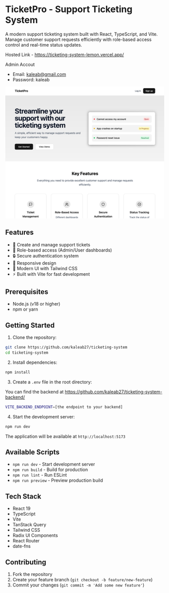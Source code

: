 # TicketPro - Support Ticketing System

A modern support ticketing system built with React, TypeScript, and Vite. Manage customer support requests efficiently with role-based access control and real-time status updates.

Hosted Link - https://ticketing-system-lemon.vercel.app/

Admin Accout
- Email: kaleab@gmail.com
- Password: kaleab

![TicketPro Screenshot](screenshot.png)

## Features

- 🎫 Create and manage support tickets
- 👥 Role-based access (Admin/User dashboards)
- 🔒 Secure authentication system
- 📱 Responsive design
- 🎨 Modern UI with Tailwind CSS
- ⚡ Built with Vite for fast development

## Prerequisites

- Node.js (v18 or higher)
- npm or yarn

## Getting Started

1. Clone the repository:

```bash
git clone https://github.com/kaleab27/ticketing-system
cd ticketing-system
```

2. Install dependencies:

```bash
npm install
```

3. Create a `.env` file in the root directory:

You can find the backend at https://github.com/kaleab27/ticketing-system-backend/

```bash
VITE_BACKEND_ENDPOINT=[the endpoint to your backend]
```

4. Start the development server:

```bash
npm run dev
```

The application will be available at `http://localhost:5173`

## Available Scripts

- `npm run dev` - Start development server
- `npm run build` - Build for production
- `npm run lint` - Run ESLint
- `npm run preview` - Preview production build

## Tech Stack

- React 19
- TypeScript
- Vite
- TanStack Query
- Tailwind CSS
- Radix UI Components
- React Router
- date-fns

## Contributing

1. Fork the repository
2. Create your feature branch (`git checkout -b feature/new-feature`)
3. Commit your changes (`git commit -m 'Add some new feature'`)
